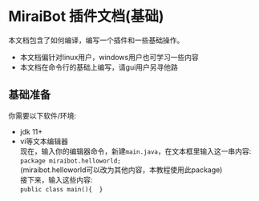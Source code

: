 # MiraiBot 插件文档(基础)
本文档包含了如何编译，编写一个插件和一些基础操作。<br>
- 本文档偏针对linux用户，windows用户也可学习一些内容
- 本文档在命令行的基础上编写，请gui用户另寻他路
## 基础准备
你需要以下软件/环境:<br>
 - jdk 11+ 
 - vi等文本编辑器
<br>现在，输入你的编辑器命令，新建`main.java`，在文本框里输入这一串内容:<br>
`package miraibot.helloworld;`<br>
(miraibot.helloworld可以改为其他内容，本教程使用此package)
<br>接下来，输入这些内容:<br>
`public class main(){  }`
